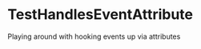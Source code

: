 TestHandlesEventAttribute
=========================

Playing around with hooking events up via attributes
